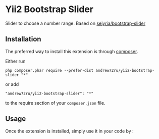 Yii2 Bootstrap Slider
=====================
Slider to choose a number range. Based on [seiyria/bootstrap-slider](https://github.com/seiyria/bootstrap-slider)

Installation
------------

The preferred way to install this extension is through [composer](http://getcomposer.org/download/).

Either run

```
php composer.phar require --prefer-dist andrew72ru/yii2-bootstrap-slider "*"
```

or add

```
"andrew72ru/yii2-bootstrap-slider": "*"
```

to the require section of your `composer.json` file.


Usage
-----

Once the extension is installed, simply use it in your code by  :
